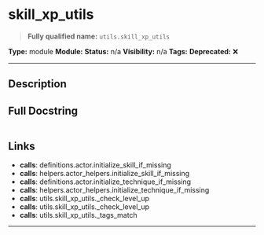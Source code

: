 # skill_xp_utils
> **Fully qualified name:** `utils.skill_xp_utils`

**Type:** module
**Module:** 
**Status:** n/a
**Visibility:** n/a
**Tags:** 
**Deprecated:** ❌

---

## Description


## Full Docstring
```

```

## Links
- **calls**: definitions.actor.initialize_skill_if_missing
- **calls**: helpers.actor_helpers.initialize_skill_if_missing
- **calls**: definitions.actor.initialize_technique_if_missing
- **calls**: helpers.actor_helpers.initialize_technique_if_missing
- **calls**: utils.skill_xp_utils._check_level_up
- **calls**: utils.skill_xp_utils._check_level_up
- **calls**: utils.skill_xp_utils._tags_match


---
